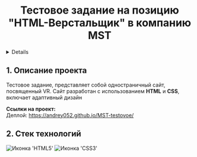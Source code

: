 <h1 align="center">Тестовое задание на позицию "HTML-Верстальщик" в компанию MST</h1>

<a name="summary">
  <details>
    <summary>Оглавление</summary>
    <ol>
      <li><a href="#project-description">Описание проекта</a></li>
      <li><a href="#technologies">Стек технологий</a></li>      
    </ol>
  </details>
</a>

<a name="project-description"><h2>1. Описание проекта</h2></a>
Тестовое задание, представляет собой одностраничный сайт, посвященный VR. Сайт разработан с использованием **HTML** и **CSS**, включает адаптивный дизайн

<b>Ссылки на проект:</b>
<br>
Деплой: https://andrey052.github.io/MST-testovoe/
<br>

<a name="technologies"><h2>2. Стек технологий</h2></a>
<span>
    <img src="https://img.shields.io/badge/HTML5-E34F26?style=for-the-badge&logo=html5&logoColor=white" alt="Иконка 'HTML5'">
    <img src="https://img.shields.io/badge/CSS3-1572B6?style=for-the-badge&logo=css3&logoColor=white" alt="Иконка 'CSS3'">
</span>
